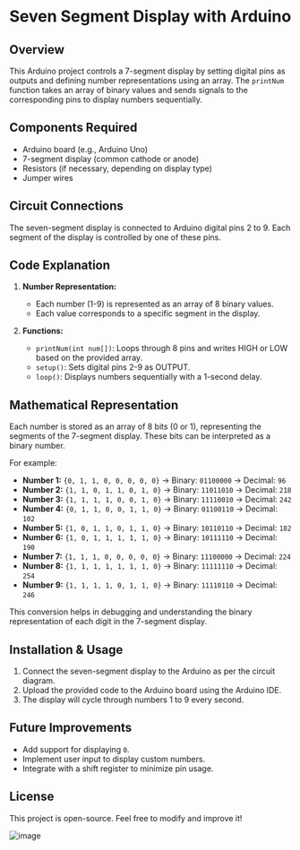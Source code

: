 # Seven Segment Display with Arduino

## Overview
This Arduino project controls a 7-segment display by setting digital pins as outputs and defining number representations using an array. The `printNum` function takes an array of binary values and sends signals to the corresponding pins to display numbers sequentially.

## Components Required
- Arduino board (e.g., Arduino Uno)
- 7-segment display (common cathode or anode)
- Resistors (if necessary, depending on display type)
- Jumper wires

## Circuit Connections
The seven-segment display is connected to Arduino digital pins 2 to 9. Each segment of the display is controlled by one of these pins.

## Code Explanation
1. **Number Representation:**
   - Each number (1-9) is represented as an array of 8 binary values.
   - Each value corresponds to a specific segment in the display.

2. **Functions:**
   - `printNum(int num[])`: Loops through 8 pins and writes HIGH or LOW based on the provided array.
   - `setup()`: Sets digital pins 2-9 as OUTPUT.
   - `loop()`: Displays numbers sequentially with a 1-second delay.

## Mathematical Representation
Each number is stored as an array of 8 bits (0 or 1), representing the segments of the 7-segment display. These bits can be interpreted as a binary number.

For example:
- **Number 1:** `{0, 1, 1, 0, 0, 0, 0, 0}` → Binary: `01100000` → Decimal: `96`
- **Number 2:** `{1, 1, 0, 1, 1, 0, 1, 0}` → Binary: `11011010` → Decimal: `218`
- **Number 3:** `{1, 1, 1, 1, 0, 0, 1, 0}` → Binary: `11110010` → Decimal: `242`
- **Number 4:** `{0, 1, 1, 0, 0, 1, 1, 0}` → Binary: `01100110` → Decimal: `102`
- **Number 5:** `{1, 0, 1, 1, 0, 1, 1, 0}` → Binary: `10110110` → Decimal: `182`
- **Number 6:** `{1, 0, 1, 1, 1, 1, 1, 0}` → Binary: `10111110` → Decimal: `190`
- **Number 7:** `{1, 1, 1, 0, 0, 0, 0, 0}` → Binary: `11100000` → Decimal: `224`
- **Number 8:** `{1, 1, 1, 1, 1, 1, 1, 0}` → Binary: `11111110` → Decimal: `254`
- **Number 9:** `{1, 1, 1, 1, 0, 1, 1, 0}` → Binary: `11110110` → Decimal: `246`

This conversion helps in debugging and understanding the binary representation of each digit in the 7-segment display.

## Installation & Usage
1. Connect the seven-segment display to the Arduino as per the circuit diagram.
2. Upload the provided code to the Arduino board using the Arduino IDE.
3. The display will cycle through numbers 1 to 9 every second.

## Future Improvements
- Add support for displaying `0`.
- Implement user input to display custom numbers.
- Integrate with a shift register to minimize pin usage.

## License
This project is open-source. Feel free to modify and improve it!

![image](https://github.com/user-attachments/assets/23bb5414-dc68-47d9-a5e0-7ffe8276e759)
